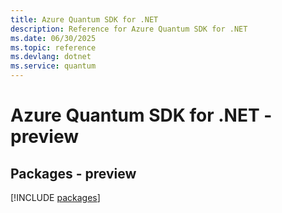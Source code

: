 ```yaml
---
title: Azure Quantum SDK for .NET
description: Reference for Azure Quantum SDK for .NET
ms.date: 06/30/2025
ms.topic: reference
ms.devlang: dotnet
ms.service: quantum
---
```

# Azure Quantum SDK for .NET - preview
## Packages - preview
[!INCLUDE [packages](quantum-index.md)]